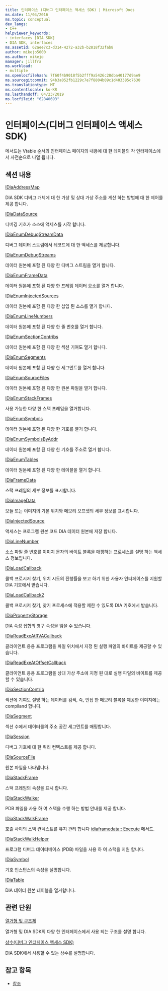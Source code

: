 ```yaml
---
title: 인터페이스 (디버그 인터페이스 액세스 SDK) | Microsoft Docs
ms.date: 11/04/2016
ms.topic: conceptual
dev_langs:
- C++
helpviewer_keywords:
- interfaces [DIA SDK]
- DIA SDK, interfaces
ms.assetid: 62aee7c3-d314-4272-a32b-b2818f32fab8
author: mikejo5000
ms.author: mikejo
manager: jillfra
ms.workload:
- multiple
ms.openlocfilehash: 7f60f4b9018f5b2fff9a5426c28dba40177d9ae9
ms.sourcegitcommit: 94b3a052fb1229c7e7f8804b09c1d403385c7630
ms.translationtype: MT
ms.contentlocale: ko-KR
ms.lasthandoff: 04/23/2019
ms.locfileid: "62840693"
---
```

# <a name="interfaces-debug-interface-access-sdk"></a>인터페이스(디버그 인터페이스 액세스 SDK)
메서드는 Vtable 순서의 인터페이스 페이지의 내용에 대 한 테이블의 각 인터페이스에서 사전순으로 나열 됩니다.

## <a name="in-this-section"></a>섹션 내용

[IDiaAddressMap](../../debugger/debug-interface-access/idiaaddressmap.md)

DIA SDK 디버그 개체에 대 한 가상 및 상대 가상 주소를 계산 하는 방법에 대 한 제어를 제공 합니다.

[IDiaDataSource](../../debugger/debug-interface-access/idiadatasource.md)

디버깅 기호가 소스에 액세스를 시작 합니다.

[IDiaEnumDebugStreamData](../../debugger/debug-interface-access/idiaenumdebugstreamdata.md)

디버그 데이터 스트림에서 레코드에 대 한 액세스를 제공합니다.

[IDiaEnumDebugStreams](../../debugger/debug-interface-access/idiaenumdebugstreams.md)

데이터 원본에 포함 된 다양 한 디버그 스트림을 열거 합니다.

[IDiaEnumFrameData](../../debugger/debug-interface-access/idiaenumframedata.md)

데이터 원본에 포함 된 다양 한 프레임 데이터 요소를 열거 합니다.

[IDiaEnumInjectedSources](../../debugger/debug-interface-access/idiaenuminjectedsources.md)

데이터 원본에 포함 된 다양 한 삽입 된 소스를 열거 합니다.

[IDiaEnumLineNumbers](../../debugger/debug-interface-access/idiaenumlinenumbers.md)

데이터 원본에 포함 된 다양 한 줄 번호를 열거 합니다.

[IDiaEnumSectionContribs](../../debugger/debug-interface-access/idiaenumsectioncontribs.md)

데이터 원본에 포함 된 다양 한 섹션 기여도 열거 합니다.

[IDiaEnumSegments](../../debugger/debug-interface-access/idiaenumsegments.md)

데이터 원본에 포함 된 다양 한 세그먼트를 열거 합니다.

[IDiaEnumSourceFiles](../../debugger/debug-interface-access/idiaenumsourcefiles.md)

데이터 원본에 포함 된 다양 한 원본 파일을 열거 합니다.

[IDiaEnumStackFrames](../../debugger/debug-interface-access/idiaenumstackframes.md)

사용 가능한 다양 한 스택 프레임을 열거합니다.

[IDiaEnumSymbols](../../debugger/debug-interface-access/idiaenumsymbols.md)

데이터 원본에 포함 된 다양 한 기호를 열거 합니다.

[IDiaEnumSymbolsByAddr](../../debugger/debug-interface-access/idiaenumsymbolsbyaddr.md)

데이터 원본에 포함 된 다양 한 기호를 주소로 열거 합니다.

[IDiaEnumTables](../../debugger/debug-interface-access/idiaenumtables.md)

데이터 원본에 포함 된 다양 한 테이블을 열거 합니다.

[IDiaFrameData](../../debugger/debug-interface-access/idiaframedata.md)

스택 프레임의 세부 정보를 표시합니다.

[IDiaImageData](../../debugger/debug-interface-access/idiaimagedata.md)

모듈 또는 이미지의 기본 위치와 메모리 오프셋의 세부 정보를 표시합니다.

[IDiaInjectedSource](../../debugger/debug-interface-access/idiainjectedsource.md)

액세스는 프로그램 원본 코드 DIA 데이터 원본에 저장 합니다.

[IDiaLineNumber](../../debugger/debug-interface-access/idialinenumber.md)

소스 파일 줄 번호를 이미지 문자의 바이트 블록을 매핑하는 프로세스를 설명 하는 액세스 정보입니다.

[IDiaLoadCallback](../../debugger/debug-interface-access/idialoadcallback.md)

콜백 프로시저 찾기, 위치 시도의 진행률을 보고 하기 위한 사용자 인터페이스를 지원할 DIA 기호에서 받습니다.

[IDiaLoadCallback2](../../debugger/debug-interface-access/idialoadcallback2.md)

콜백 프로시저 찾기, 찾기 프로세스에 적용할 제한 수 있도록 DIA 기호에서 받습니다.

[IDiaPropertyStorage](../../debugger/debug-interface-access/idiapropertystorage.md)

DIA 속성 집합의 영구 속성을 읽을 수 있습니다.

[IDiaReadExeAtRVACallback](../../debugger/debug-interface-access/idiareadexeatrvacallback.md)

클라이언트 응용 프로그램을 파일 위치에서 지정 된 실행 파일의 바이트를 제공할 수 있습니다.

[IDiaReadExeAtOffsetCallback](../../debugger/debug-interface-access/idiareadexeatoffsetcallback.md)

클라이언트 응용 프로그램을 상대 가상 주소에 지정 된 대로 실행 파일의 바이트를 제공할 수 있습니다.

[IDiaSectionContrib](../../debugger/debug-interface-access/idiasectioncontrib.md)

섹션에 기여도 설명 하는 데이터를 검색, 즉, 인접 한 메모리 블록을 제공한 이미지에는 compiland 합니다.

[IDiaSegment](../../debugger/debug-interface-access/idiasegment.md)

섹션 수에서 데이터를의 주소 공간 세그먼트를 매핑합니다.

[IDiaSession](../../debugger/debug-interface-access/idiasession.md)

디버그 기호에 대 한 쿼리 컨텍스트를 제공 합니다.

[IDiaSourceFile](../../debugger/debug-interface-access/idiasourcefile.md)

원본 파일을 나타냅니다.

[IDiaStackFrame](../../debugger/debug-interface-access/idiastackframe.md)

스택 프레임의 속성을 표시 합니다.

[IDiaStackWalker](../../debugger/debug-interface-access/idiastackwalker.md)

PDB 파일을 사용 하 여 스택을 수행 하는 방법 안내를 제공 합니다.

[IDiaStackWalkFrame](../../debugger/debug-interface-access/idiastackwalkframe.md)

호출 사이의 스택 컨텍스트를 유지 관리 합니다 [idiaframedata:: Execute](../../debugger/debug-interface-access/idiaframedata-execute.md) 메서드.

[IDiaStackWalkHelper](../../debugger/debug-interface-access/idiastackwalkhelper.md)

프로그램 디버그 데이터베이스 (PDB) 파일을 사용 하 여 스택을 지원 합니다.

[IDiaSymbol](../../debugger/debug-interface-access/idiasymbol.md)

기호 인스턴스의 속성을 설명합니다.

[IDiaTable](../../debugger/debug-interface-access/idiatable.md)

DIA 데이터 원본 테이블을 열거합니다.

## <a name="related-sections"></a>관련 단원
[열거형 및 구조체](../../debugger/debug-interface-access/enumerations-and-structures.md)

열거형 및 DIA SDK의 다양 한 인터페이스에서 사용 되는 구조를 설명 합니다.

[상수(디버그 인터페이스 액세스 SDK)](../../debugger/debug-interface-access/constants-debug-interface-access-sdk.md)

DIA SDK에서 사용할 수 있는 상수를 설명합니다.

## <a name="see-also"></a>참고 항목

- [참조](../../debugger/debug-interface-access/debug-interface-access-sdk-reference.md)